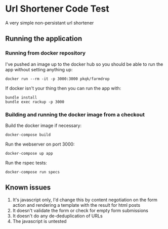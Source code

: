 # Url Shortener Code Test

A very simple non-persistant url shortener

## Running the application

### Running from docker repository

I've pushed an image up to the docker hub so you should be able to run the
app without setting anything up:

    docker run --rm -it -p 3000:3000 pkqk/farmdrop

If docker isn't your thing then you can run the app with:

    bundle install
    bundle exec rackup -p 3000

### Building and running the docker image from a checkout

Build the docker image if necessary:

    docker-compose build

Run the webserver on port 3000:

    docker-compose up app

Run the rspec tests:

    docker-compose run specs

## Known issues

1. It's javascript only, I'd change this by content negotiation on the form
   action and rendering a template with the result for html posts
2. It doesn't validate the form or check for empty form submissions
3. It doesn't do any de-deduplication of URLs
4. The javascript is untested
